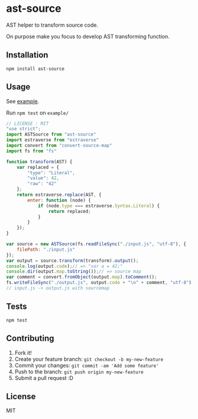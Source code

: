# ast-source

AST helper to transform source code.

On purpose make you focus to develop AST transforming function.

## Installation

    npm install ast-source

## Usage

See [example](./example).
 
Run `npm test` on `example/`

```js
// LICENSE : MIT
"use strict";
import ASTSource from "ast-source"
import estraverse from "estraverse"
import convert from "convert-source-map"
import fs from "fs"

function transform(AST) {
    var replaced = {
        "type": "Literal",
        "value": 42,
        "raw": "42"
    };
    return estraverse.replace(AST, {
        enter: function (node) {
            if (node.type === estraverse.Syntax.Literal) {
                return replaced;
            }
        }
    });
}

var source = new ASTSource(fs.readFileSync("./input.js", "utf-8"), {
    filePath: "./input.js"
});
var output = source.transform(transform).output();
console.log(output.code);// => "var a = 42;"
console.dir(output.map.toString());// => source map
var comment = convert.fromObject(output.map).toComment();
fs.writeFileSync("./output.js", output.code + "\n" + comment, "utf-8");
// input.js -> output.js with sourcemap
```

## Tests

    npm test

## Contributing

1. Fork it!
2. Create your feature branch: `git checkout -b my-new-feature`
3. Commit your changes: `git commit -am 'Add some feature'`
4. Push to the branch: `git push origin my-new-feature`
5. Submit a pull request :D

## License

MIT